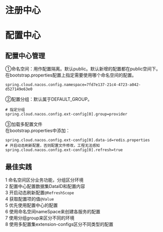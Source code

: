 # 注册中心


# 配置中心
## 配置中心管理
①命名空间：用作配置隔离。默认public。默认新增的配置都在public空间下。  
在bootstrap.properties配置上指定需要使用哪个命名空间的配置。
```
spring.cloud.nacos.config.namespace=7fd7e137-21c4-4723-a042-d527149e63e0
```
②配置分组：默认属于DEFAULT_GROUP。  
```
# 指定分组
spring.cloud.nacos.config.ext-config[0].group=provider
```
③加载多配置文件  
在bootstrap.properties中添加：  
```
spring.cloud.nacos.config.ext-config[0].data-id=redis.properties  
# 开启动态刷新配置，否则配置文件修改，工程无法感知  
spring.cloud.nacos.config.ext-config[0].refresh=true
```
## 最佳实践
1 命名空间区分业务功能，分组区分环境  
2 配置中心配置数据集DataID和配置内容  
3 开启动态刷新配置```@RefreshScope```  
4 获取配置项的值```@Value```  
5 优先使用配置中心的配置  
6 使用命名空间nameSpace来创建各服务的配置  
7 使用分组group来区分不同的环境  
8 使用多配置集extension-configs区分不同类型的配置